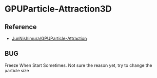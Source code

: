 # GPUParticle-Attraction3D

## Reference 
- [JunNishimura/GPUParticle-Attraction](https://github.com/JunNishimura/GPUParticle-Attraction)

## BUG
Freeze When Start Sometimes.
Not sure the reason yet, try to change the particle size
